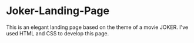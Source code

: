 # Joker-Landing-Page
This is an elegant landing page based on the theme of  a movie JOKER. I've used HTML and CSS to develop this page.

